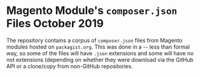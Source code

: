 # Magento Module's `composer.json` Files October 2019

The repository contains a corpus of `composer.json` files from Magento modules hosted on `packagist.org`.  This was done in a -- less than formal way, so some of the files will have `.json` extensions and some will have no not extensions (depending on whether they were download via the GitHub API or a clone/copy from non-GitHub repositories.

